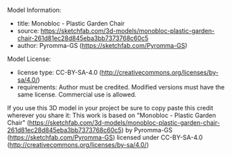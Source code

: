 Model Information:
* title:	Monobloc - Plastic Garden Chair
* source:	https://sketchfab.com/3d-models/monobloc-plastic-garden-chair-261d81ec28d845eba3bb7373768c60c5
* author:	Pyromma-GS (https://sketchfab.com/Pyromma-GS)

Model License:
* license type:	CC-BY-SA-4.0 (http://creativecommons.org/licenses/by-sa/4.0/)
* requirements:	Author must be credited. Modified versions must have the same license. Commercial use is allowed.

If you use this 3D model in your project be sure to copy paste this credit wherever you share it:
This work is based on "Monobloc - Plastic Garden Chair" (https://sketchfab.com/3d-models/monobloc-plastic-garden-chair-261d81ec28d845eba3bb7373768c60c5) by Pyromma-GS (https://sketchfab.com/Pyromma-GS) licensed under CC-BY-SA-4.0 (http://creativecommons.org/licenses/by-sa/4.0/)